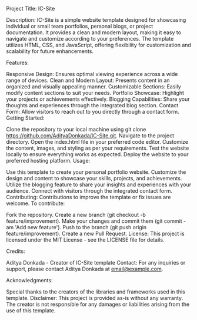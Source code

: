 Project Title: IC-Site

Description:
IC-Site is a simple website template designed for showcasing individual or small team portfolios, personal blogs, or project documentation. It provides a clean and modern layout, making it easy to navigate and customize according to your preferences. The template utilizes HTML, CSS, and JavaScript, offering flexibility for customization and scalability for future enhancements.

Features:

Responsive Design: Ensures optimal viewing experience across a wide range of devices.
Clean and Modern Layout: Presents content in an organized and visually appealing manner.
Customizable Sections: Easily modify content sections to suit your needs.
Portfolio Showcase: Highlight your projects or achievements effectively.
Blogging Capabilities: Share your thoughts and experiences through the integrated blog section.
Contact Form: Allow visitors to reach out to you directly through a contact form.
Getting Started:

Clone the repository to your local machine using git clone https://github.com/AdityaDonkada/IC-Site.git.
Navigate to the project directory.
Open the index.html file in your preferred code editor.
Customize the content, images, and styling as per your requirements.
Test the website locally to ensure everything works as expected.
Deploy the website to your preferred hosting platform.
Usage:

Use this template to create your personal portfolio website.
Customize the design and content to showcase your skills, projects, and achievements.
Utilize the blogging feature to share your insights and experiences with your audience.
Connect with visitors through the integrated contact form.
Contributing:
Contributions to improve the template or fix issues are welcome. To contribute:

Fork the repository.
Create a new branch (git checkout -b feature/improvement).
Make your changes and commit them (git commit -am 'Add new feature').
Push to the branch (git push origin feature/improvement).
Create a new Pull Request.
License:
This project is licensed under the MIT License - see the LICENSE file for details.

Credits:

Aditya Donkada - Creator of IC-Site template
Contact:
For any inquiries or support, please contact Aditya Donkada at email@example.com.

Acknowledgments:

Special thanks to the creators of the libraries and frameworks used in this template.
Disclaimer:
This project is provided as-is without any warranty. The creator is not responsible for any damages or liabilities arising from the use of this template.
